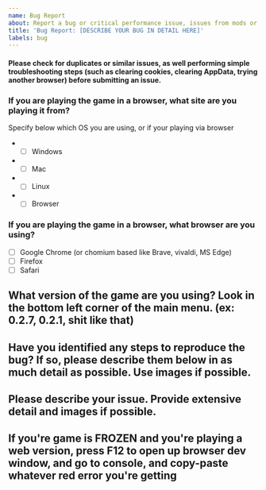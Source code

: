 ```yaml
---
name: Bug Report
about: Report a bug or critical performance issue, issues from mods or forks will NOT be fixed
title: 'Bug Report: [DESCRIBE YOUR BUG IN DETAIL HERE]'
labels: bug
---
```


[weed]: <> (FILL THIS ISSUE THING OUT AS MUCH AS POSSIBLE)
[weed]: <> (OR ELSE YOUR ISSUE WILL BE LESS LIKELY TO BE SOLVED!)
[weed]: <> (DO NOT POST ABOUT ISSUES FROM OTHER FNF MOD ENGINES! I CANNOT AND PROBABLY WON'T SOLVE THOSE!)
[weed]: <> (GO TO THEIR RESPECTIVE GITHUB ISSUES AND REPORT THEM THERE LOL!)

[weed]: <> (ALSO MAKE SURE THAT YOU USE PROPER LABELS, IF YOU'RE RUNNING INTO COMPILER ISSUES, USE THE compiler issue LABEL!!!)

#### Please check for duplicates or similar issues, as well performing simple troubleshooting steps (such as clearing cookies, clearing AppData, trying another browser) before submitting an issue.
### If you are playing the game in a browser, what site are you playing it from?

[weed]: <> (Put an X in the [ ] thingies to fill out checkbox!)
[weed]: <> (something like [x] pretty much, don't screw up or you will look stupid)

Specify below which OS you are using, or if your playing via browser
- - [ ] Windows
- - [ ] Mac
- - [ ] Linux
- - [ ] Browser

### If you are playing the game in a browser, what browser are you using?

[weed]: <> (Again, put an x in the [ ] box!)

- [ ] Google Chrome (or chomium based like Brave, vivaldi, MS Edge)
- [ ] Firefox
- [ ] Safari

## What version of the game are you using? Look in the bottom left corner of the main menu. (ex: 0.2.7, 0.2.1, shit like that)


## Have you identified any steps to reproduce the bug? If so, please describe them below in as much detail as possible. Use images if possible.

## Please describe your issue. Provide extensive detail and images if possible.



## If you're game is FROZEN and you're playing a web version, press F12 to open up browser dev window, and go to console, and copy-paste whatever red error you're getting

